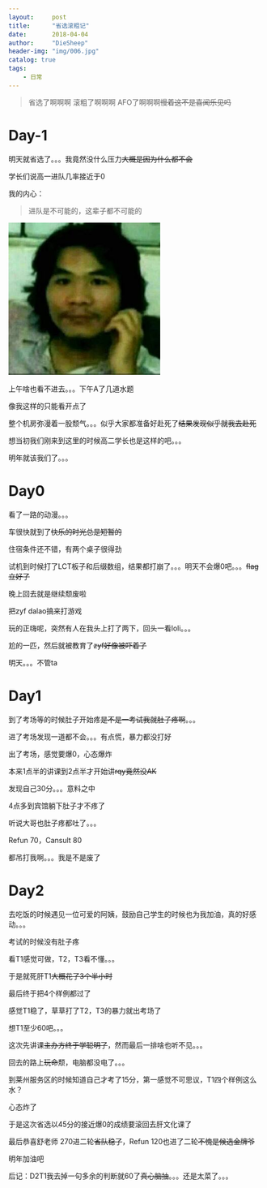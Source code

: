 ```yaml
---
layout:     post
title:      "省选滚粗记"
date:       2018-04-04
author:     "DieSheep"
header-img: "img/006.jpg"
catalog: true
tags:
    - 日常
---
```

>省选了啊啊啊 滚粗了啊啊啊 AFO了啊啊啊~~慢着这不是喜闻乐见吗~~

# Day-1

明天就省选了。。。我竟然没什么压力~~大概是因为什么都不会~~

学长们说高一进队几率接近于0

我的内心：

>进队是不可能的，这辈子都不可能的

![](/img/qiegewala.jpg)

上午啥也看不进去。。。下午A了几道水题

像我这样的只能看开点了

整个机房弥漫着一股颓气。。。似乎大家都准备好赴死了~~结果发现似乎就我去赴死~~

想当初我们刚来到这里的时候高二学长也是这样的吧。。。

明年就该我们了。。。

# Day0
看了一路的动漫。。。

车很快就到了~~快乐的时光总是短暂的~~

住宿条件还不错，有两个桌子很得劲

试机到时候打了LCT板子和后缀数组，结果都打崩了。。。明天不会爆0吧。。。~~flag立好了~~

晚上回去就是继续颓废啦

把zyf dalao搞来打游戏

玩的正嗨呢，突然有人在我头上打了两下，回头一看loli。。。

尬的一匹，然后就被教育了~~zyf好像被吓着了~~

明天。。。不管ta

# Day1
到了考场等的时候肚子开始疼~~是不是一考试我就肚子疼啊~~。。。

进了考场发现一道都不会。。。有点慌，暴力都没打好

出了考场，感觉要爆0，心态爆炸

本来1点半的讲课到2点半才开始讲~~rqy竟然没AK~~

发现自己30分。。。意料之中

4点多到宾馆躺下肚子才不疼了

听说大哥也肚子疼都吐了。。。

Refun 70，Cansult 80

都吊打我啊。。。我是不是废了

# Day2
去吃饭的时候遇见一位可爱的阿姨，鼓励自己学生的时候也为我加油，真的好感动。。。

考试的时候没有肚子疼

看T1感觉可做，T2，T3看不懂。。。

于是就死肝T1~~大概花了3个半小时~~

最后终于把4个样例都过了

感觉T1稳了，草草打了T2，T3的暴力就出考场了

想T1至少60吧。。。

这次先讲课~~主办方终于学聪明了~~，然而最后一排啥也听不见。。。

回去的路上~~玩命~~颓，电脑都没电了。。。

到莱州服务区的时候知道自己才考了15分，第一感觉不可思议，T1四个样例这么水？

心态炸了

于是这次省选以45分的接近爆0的成绩要滚回去肝文化课了

最后恭喜舒老师 270进二轮~~省队稳了~~，Refun 120也进了二轮~~不愧是候选金牌爷~~

明年加油吧

后记：D2T1我去掉一句多余的判断就60了~~真心脑抽~~。。。还是太菜了。。。
